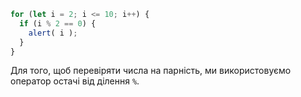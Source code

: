 

```js run demo
for (let i = 2; i <= 10; i++) {
  if (i % 2 == 0) {
    alert( i );
  }
}
```

Для того, щоб перевіряти числа на парність, ми використовуємо оператор остачі від ділення `%`.
